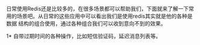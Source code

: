 日常使用Redis还是比较多的，在很多场景都可以帮助我们，下面就来了解一下常用的场景吧。从日常的这些应用中可以看出我们是使用redis其实就是他的各种是数据
结构的组合使用，通过各种组合我们可以收到意向不到的效果。

1* 自带过期时间的各种操作，比如短信验证码，延迟消息列表等。


